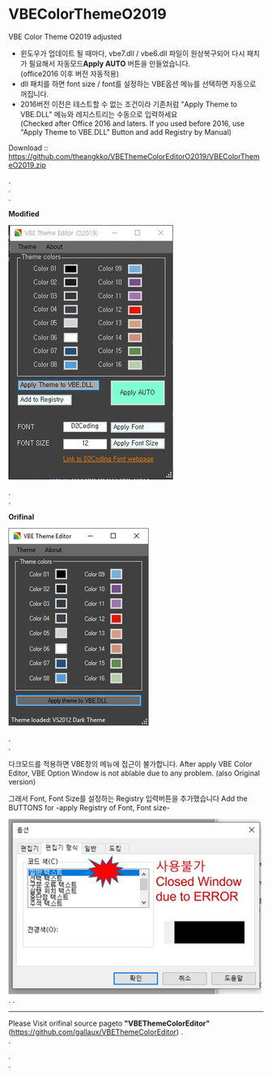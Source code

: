 # VBEColorThemeO2019

VBE Color Theme O2019 adjusted

- 윈도우가 업데이트 될 때마다, vbe7.dll / vbe6.dll 파일이 원상복구되어 다시 패치가 필요해서 자동모드**Apply AUTO** 버튼을 만들었습니다.    
  (office2016 이후 버전 자동적용)
- dll 패치를 하면 font size / font를 설정하는 VBE옵션 메뉴를 선택하면 자동으로 꺼집니다.
- 2016버전 이전은 테스트할 수 없는 조건이라 기존처럼 "Apply Theme to VBE.DLL" 메뉴와 레지스트리는 수동으로 입력하세요    
  (Checked after Office 2016 and laters. If you used before 2016, use "Apply Theme to VBE.DLL" Button and add Registry by Manual)



Download :: https://github.com/theangkko/VBEThemeColorEditorO2019/VBEColorThemeO2019.zip

.    
.    
.   

      



**Modified**

![modified](/MainWindowO2019.jpg)
  
      
.   
.   

 **Orifinal**
 
![original](/ThemeEditor.png)



.    
.    


다크모드를 적용하면 VBE창의 메뉴에 접근이 불가합니다.
After apply VBE Color Editor, VBE Option Window is not ablable due to any problem. (also Original version)

그래서 Font, Font Size를 설정하는 Registry 입력버튼을 추가했습니다
Add the BUTTONS for -apply Registry of Font, Font size- 


<img src="/ErrorVBEOptionInput.png" width="500">
.    
.    

________________________________________________
Please Visit orifinal source pageto **"VBEThemeColorEditor"**(https://github.com/gallaux/VBEThemeColorEditor)
.    
.    

.    
.    





